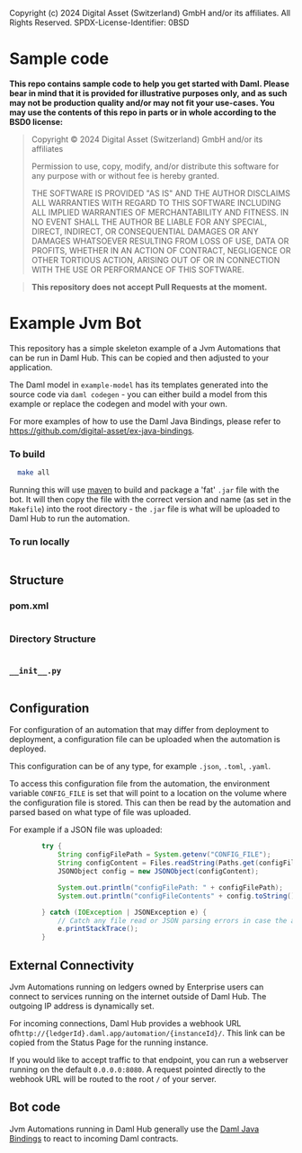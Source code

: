 Copyright (c) 2024 Digital Asset (Switzerland) GmbH and/or its affiliates. All Rights Reserved. SPDX-License-Identifier: 0BSD

# Sample code

**This repo contains sample code to help you get started with Daml. Please bear
in mind that it is provided for illustrative purposes only, and as such may not
be production quality and/or may not fit your use-cases. You may use the
contents of this repo in parts or in whole according to the BSD0 license:**

> Copyright © 2024 Digital Asset (Switzerland) GmbH and/or its affiliates
>
> Permission to use, copy, modify, and/or distribute this software for any purpose with or without fee is hereby granted.
>
> THE SOFTWARE IS PROVIDED "AS IS" AND THE AUTHOR DISCLAIMS ALL WARRANTIES WITH REGARD TO THIS SOFTWARE INCLUDING ALL IMPLIED WARRANTIES OF MERCHANTABILITY AND FITNESS. IN NO EVENT SHALL THE AUTHOR BE LIABLE FOR ANY SPECIAL, DIRECT, INDIRECT, OR CONSEQUENTIAL DAMAGES OR ANY DAMAGES WHATSOEVER RESULTING FROM LOSS OF USE, DATA OR PROFITS, WHETHER IN AN ACTION OF CONTRACT, NEGLIGENCE OR OTHER TORTIOUS ACTION, ARISING OUT OF OR IN CONNECTION WITH THE USE OR PERFORMANCE OF THIS SOFTWARE.

> **This repository does not accept Pull Requests at the moment.**

# Example Jvm Bot

This repository has a simple skeleton example of a Jvm Automations that can be run in Daml Hub. This can be copied and then adjusted to your application.

The Daml model in `example-model` has its templates generated into the source code via `daml codegen` - you can either build a model from this example or replace the
codegen and model with your own.

For more examples of how to use the Daml Java Bindings, please refer to https://github.com/digital-asset/ex-java-bindings.

### To build

```sh
  make all
```

Running this will use [maven](https://maven.apache.org/install.html) to build and package a 'fat' `.jar` file with the bot. It will then copy the file with the correct version and name (as set in the `Makefile`) into the root directory - the `.jar` file is what will be uploaded to Daml Hub to run the automation.

### To run locally

```sh

```


## Structure


### pom.xml
```toml
```

### Directory Structure
```
```

### `__init__.py`

```java
```

## Configuration

For configuration of an automation that may differ from deployment to deployment, a configuration file can be uploaded when the automation is deployed.

This configuration can be of any type, for example `.json`, `.toml`, `.yaml`.

To access this configuration file from the automation, the environment variable `CONFIG_FILE` is set that will point to a location on the volume where the configuration file is stored. This can then be read by the automation and parsed based on what type of file was uploaded.

For example if a JSON file was uploaded:
```java
        try {
            String configFilePath = System.getenv("CONFIG_FILE");
            String configContent = Files.readString(Paths.get(configFilePath));
            JSONObject config = new JSONObject(configContent);

            System.out.println("configFilePath: " + configFilePath);
            System.out.println("configFileContents" + config.toString());

        } catch (IOException | JSONException e) {
            // Catch any file read or JSON parsing errors in case the argument JSON file wasn't uploaded.
            e.printStackTrace();
        }
```

## External Connectivity
Jvm Automations running on ledgers owned by Enterprise users can connect to services running on the internet outside of Daml Hub. The outgoing IP address is dynamically set.

For incoming connections, Daml Hub provides a webhook URL of`http://{ledgerId}.daml.app/automation/{instanceId}/`. This link can be copied from the Status Page for the running instance.

If you would like to accept traffic to that endpoint, you can run a webserver running on the default `0.0.0.0:8080`. A request pointed directly to the webhook URL will be routed to the root `/` of your server.


## Bot code
Jvm Automations running in Daml Hub generally use the [Daml Java Bindings](https://docs.daml.com/app-dev/bindings-java/index.html#java-bindings) to react to incoming Daml contracts.

